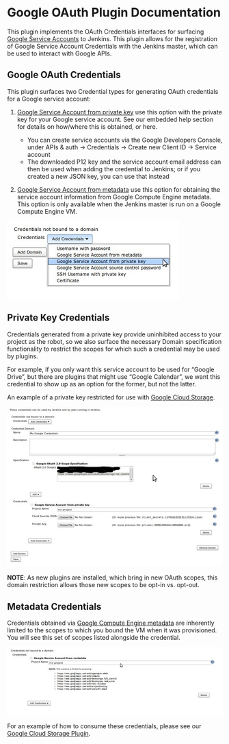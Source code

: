 <!--
 Copyright 2019 Google LLC

 Licensed under the Apache License, Version 2.0 (the "License"); you may not use this file except in
 compliance with the License. You may obtain a copy of the License at

        https://www.apache.org/licenses/LICENSE-2.0

 Unless required by applicable law or agreed to in writing, software distributed under the License
 is distributed on an "AS IS" BASIS, WITHOUT WARRANTIES OR CONDITIONS OF ANY KIND, either express or
 implied. See the License for the specific language governing permissions and limitations under the
 License.
-->
# Google OAuth Plugin Documentation

This plugin implements the OAuth Credentials interfaces for surfacing [Google Service Accounts](https://cloud.google.com/iam/docs/understanding-service-accounts) to Jenkins. This plugin allows for the registration of Google Service Account Credentials with the Jenkins master, which can be used to interact with Google APIs.

## Google OAuth Credentials

This plugin surfaces two Credential types for generating OAuth credentials for a Google service account:

1. [Google Service Account from private key](https://cloud.google.com/iam/docs/creating-managing-service-account-keys) use this option with the private key for your Google service account.  See our embedded help section for details on how/where this is obtained, or here.
    * You can create service accounts via the Google Developers Console, under APIs & auth → Credentials → Create new Client ID → Service account
    * The downloaded P12 key and the service account email address can then be used when adding the credential to Jenkins; or if you created a new JSON key, you can use that instead

1. [Google Service Account from metadata](https://cloud.google.com/compute/docs/storing-retrieving-metadata) use this option for obtaining the service account information from Google Compute Engine metadata. This option is only available when the Jenkins master is run on a Google Compute Engine VM.

![drop-down image](images/dropdown.jpg)

## Private Key Credentials

Credentials generated from a private key provide uninhibited access to your project as the robot, so we also surface the necessary Domain specification functionality to restrict the scopes for which such a credential may be used by plugins.

For example, if you only want this service account to be used for “Google Drive”, but there are plugins that might use “Google Calendar”, we want this credential to show up as an option for the former, but not the latter.

An example of a private key restricted for use with [Google Cloud Storage](https://github.com/jenkinsci/google-storage-plugin).

![private-key](images/private-key.jpg)

**NOTE**: As new plugins are installed, which bring in new OAuth scopes, this domain restriction allows those new scopes to be opt-in vs. opt-out.

## Metadata Credentials

Credentials obtained via [Google Compute Engine metadata](https://cloud.google.com/compute/docs/) are inherently limited to the scopes to which you bound the VM when it was provisioned.  You will see this set of scopes listed alongside the credential.

![metadata](images/metadata.jpg)

For an example of how to consume these credentials, please see our [Google Cloud Storage Plugin](https://github.com/jenkinsci/google-storage-plugin).

